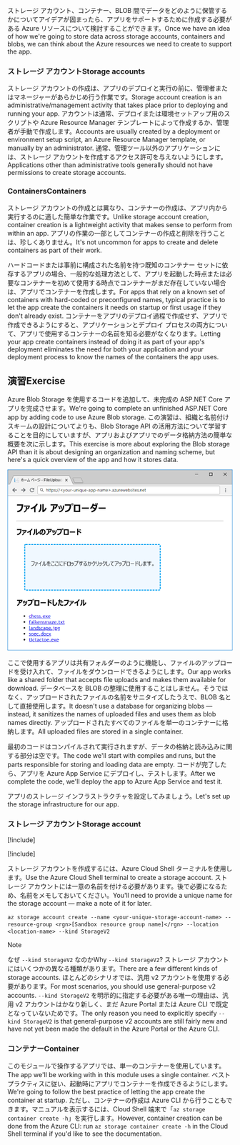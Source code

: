 <span data-ttu-id="d2a15-101">ストレージ アカウント、コンテナー、BLOB 間でデータをどのように保管するかについてアイデアが固まったら、アプリをサポートするために作成する必要がある Azure リソースについて検討することができます。</span><span class="sxs-lookup"><span data-stu-id="d2a15-101">Once we have an idea of how we're going to store data across storage accounts, containers and blobs, we can think about the Azure resources we need to create to support the app.</span></span>

### <a name="storage-accounts"></a><span data-ttu-id="d2a15-102">ストレージ アカウント</span><span class="sxs-lookup"><span data-stu-id="d2a15-102">Storage accounts</span></span>

<span data-ttu-id="d2a15-103">ストレージ アカウントの作成は、アプリのデプロイと実行の前に、管理者またはマネージャーがあらかじめ行う作業です。</span><span class="sxs-lookup"><span data-stu-id="d2a15-103">Storage account creation is an administrative/management activity that takes place prior to deploying and running your app.</span></span> <span data-ttu-id="d2a15-104">アカウントは通常、デプロイまたは環境セットアップ用のスクリプトや Azure Resource Manager テンプレートによって作成するか、管理者が手動で作成します。</span><span class="sxs-lookup"><span data-stu-id="d2a15-104">Accounts are usually created by a deployment or environment setup script, an Azure Resource Manager template, or manually by an administrator.</span></span> <span data-ttu-id="d2a15-105">通常、管理ツール以外のアプリケーションには、ストレージ アカウントを作成するアクセス許可を与えないようにします。</span><span class="sxs-lookup"><span data-stu-id="d2a15-105">Applications other than administrative tools generally should not have permissions to create storage accounts.</span></span>

### <a name="containers"></a><span data-ttu-id="d2a15-106">Containers</span><span class="sxs-lookup"><span data-stu-id="d2a15-106">Containers</span></span>

<span data-ttu-id="d2a15-107">ストレージ アカウントの作成とは異なり、コンテナーの作成は、アプリ内から実行するのに適した簡単な作業です。</span><span class="sxs-lookup"><span data-stu-id="d2a15-107">Unlike storage account creation, container creation is a lightweight activity that makes sense to perform from within an app.</span></span> <span data-ttu-id="d2a15-108">アプリの作業の一部としてコンテナーの作成と削除を行うことは、珍しくありません。</span><span class="sxs-lookup"><span data-stu-id="d2a15-108">It's not uncommon for apps to create and delete containers as part of their work.</span></span>

<span data-ttu-id="d2a15-109">ハードコードまたは事前に構成された名前を持つ既知のコンテナー セットに依存するアプリの場合、一般的な処理方法として、アプリを起動した時点または必要なコンテナーを初めて使用する時点でコンテナーがまだ存在していない場合は、アプリでコンテナーを作成します。</span><span class="sxs-lookup"><span data-stu-id="d2a15-109">For apps that rely on a known set of containers with hard-coded or preconfigured names, typical practice is to let the app create the containers it needs on startup or first usage if they don't already exist.</span></span> <span data-ttu-id="d2a15-110">コンテナーをアプリのデプロイ過程で作成せず、アプリで作成できるようにすると、アプリケーションとデプロイ プロセスの両方について、アプリで使用するコンテナーの名前を知る必要がなくなります。</span><span class="sxs-lookup"><span data-stu-id="d2a15-110">Letting your app create containers instead of doing it as part of your app's deployment eliminates the need for both your application and your deployment process to know the names of the containers the app uses.</span></span>

## <a name="exercise"></a><span data-ttu-id="d2a15-111">演習</span><span class="sxs-lookup"><span data-stu-id="d2a15-111">Exercise</span></span>

<span data-ttu-id="d2a15-112">Azure Blob Storage を使用するコードを追加して、未完成の ASP.NET Core アプリを完成させます。</span><span class="sxs-lookup"><span data-stu-id="d2a15-112">We're going to complete an unfinished ASP.NET Core app by adding code to use Azure Blob storage.</span></span> <span data-ttu-id="d2a15-113">この演習は、組織と名前付けスキームの設計についてよりも、Blob Storage API の活用方法について学習することを目的にしていますが、アプリおよびアプリでのデータ格納方法の簡単な概要を次に示します。</span><span class="sxs-lookup"><span data-stu-id="d2a15-113">This exercise is more about exploring the Blob storage API than it is about designing an organization and naming scheme, but here's a quick overview of the app and how it stores data.</span></span>

![FileUploader Web アプリのスクリーンショット](../media/4-fileuploader-with-files.PNG)

<span data-ttu-id="d2a15-115">ここで使用するアプリは共有フォルダーのように機能し、ファイルのアップロードを受け入れて、ファイルをダウンロードできるようにします。</span><span class="sxs-lookup"><span data-stu-id="d2a15-115">Our app works like a shared folder that accepts file uploads and makes them available for download.</span></span> <span data-ttu-id="d2a15-116">データベースを BLOB の整理に使用することはしません。そうではなく、アップロードされたファイルの名前をサニタイズしたうえで、BLOB 名として直接使用します。</span><span class="sxs-lookup"><span data-stu-id="d2a15-116">It doesn't use a database for organizing blobs &mdash; instead, it sanitizes the names of uploaded files and uses them as blob names directly.</span></span> <span data-ttu-id="d2a15-117">アップロードされたすべてのファイルを単一のコンテナーに格納します。</span><span class="sxs-lookup"><span data-stu-id="d2a15-117">All uploaded files are stored in a single container.</span></span>

<span data-ttu-id="d2a15-118">最初のコードはコンパイルされて実行されますが、データの格納と読み込みに関する部分は空です。</span><span class="sxs-lookup"><span data-stu-id="d2a15-118">The code we'll start with compiles and runs, but the parts responsible for storing and loading data are empty.</span></span> <span data-ttu-id="d2a15-119">コードが完了したら、アプリを Azure App Service にデプロイし、テストします。</span><span class="sxs-lookup"><span data-stu-id="d2a15-119">After we complete the code, we'll deploy the app to Azure App Service and test it.</span></span>

<span data-ttu-id="d2a15-120">アプリのストレージ インフラストラクチャを設定してみましょう。</span><span class="sxs-lookup"><span data-stu-id="d2a15-120">Let's set up the storage infrastructure for our app.</span></span>

### <a name="storage-account"></a><span data-ttu-id="d2a15-121">ストレージ アカウント</span><span class="sxs-lookup"><span data-stu-id="d2a15-121">Storage account</span></span>

[!include[](../../../includes/azure-sandbox-activate.md)]

[!include[](../../../includes/azure-sandbox-regions-first-mention-note.md)]

<span data-ttu-id="d2a15-122">ストレージ アカウントを作成するには、Azure Cloud Shell ターミナルを使用します。</span><span class="sxs-lookup"><span data-stu-id="d2a15-122">Use the Azure Cloud Shell terminal to create a storage account.</span></span> <span data-ttu-id="d2a15-123">ストレージ アカウントには一意の名前を付ける必要があります。後で必要になるため、名前をメモしておいてください。</span><span class="sxs-lookup"><span data-stu-id="d2a15-123">You'll need to provide a unique name for the storage account &mdash; make a note of it for later.</span></span>

```console
az storage account create --name <your-unique-storage-account-name> --resource-group <rgn>[Sandbox resource group name]</rgn> --location <location-name> --kind StorageV2
```

> [!NOTE]
> <span data-ttu-id="d2a15-124">なぜ `--kind StorageV2` なのか</span><span class="sxs-lookup"><span data-stu-id="d2a15-124">Why `--kind StorageV2`?</span></span> <span data-ttu-id="d2a15-125">ストレージ アカウントにはいくつかの異なる種類があります。</span><span class="sxs-lookup"><span data-stu-id="d2a15-125">There are a few different kinds of storage accounts.</span></span> <span data-ttu-id="d2a15-126">ほとんどのシナリオでは、汎用 v2 アカウントを使用する必要があります。</span><span class="sxs-lookup"><span data-stu-id="d2a15-126">For most scenarios, you should use general-purpose v2 accounts.</span></span> <span data-ttu-id="d2a15-127">`--kind StorageV2` を明示的に指定する必要がある唯一の理由は、汎用 v2 アカウントはかなり新しく、まだ Azure Portal または Azure CLI で既定となっていないためです。</span><span class="sxs-lookup"><span data-stu-id="d2a15-127">The only reason you need to explicitly specify `--kind StorageV2` is that general-purpose v2 accounts are still fairly new and have not yet been made the default in the Azure Portal or the Azure CLI.</span></span>

### <a name="container"></a><span data-ttu-id="d2a15-128">コンテナー</span><span class="sxs-lookup"><span data-stu-id="d2a15-128">Container</span></span>

<span data-ttu-id="d2a15-129">このモジュールで操作するアプリでは、単一のコンテナーを使用しています。</span><span class="sxs-lookup"><span data-stu-id="d2a15-129">The app we'll be working with in this module uses a single container.</span></span> <span data-ttu-id="d2a15-130">ベスト プラクティスに従い、起動時にアプリでコンテナーを作成できるようにします。</span><span class="sxs-lookup"><span data-stu-id="d2a15-130">We're going to follow the best practice of letting the app create the container at startup.</span></span> <span data-ttu-id="d2a15-131">ただし、コンテナーの作成は Azure CLI から行うこともできます。マニュアルを表示するには、Cloud Shell 端末で「`az storage container create -h`」を実行します。</span><span class="sxs-lookup"><span data-stu-id="d2a15-131">However, container creation can be done from the Azure CLI: run `az storage container create -h` in the Cloud Shell terminal if you'd like to see the documentation.</span></span>
